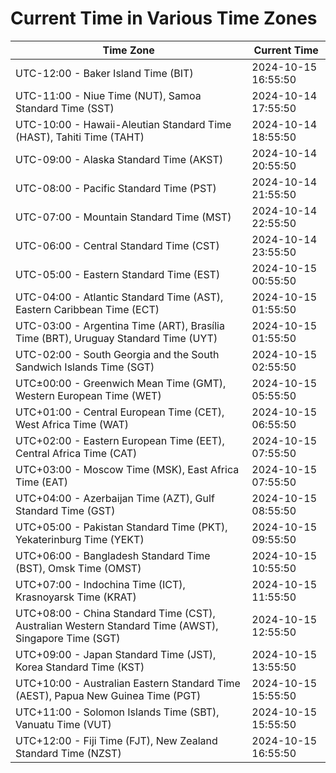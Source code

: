 # Current Time in Various Time Zones

| Time Zone | Current Time |
|-----------|--------------|
| UTC-12:00 - Baker Island Time (BIT) | 2024-10-15 16:55:50 |
| UTC-11:00 - Niue Time (NUT), Samoa Standard Time (SST) | 2024-10-14 17:55:50 |
| UTC-10:00 - Hawaii-Aleutian Standard Time (HAST), Tahiti Time (TAHT) | 2024-10-14 18:55:50 |
| UTC-09:00 - Alaska Standard Time (AKST) | 2024-10-14 20:55:50 |
| UTC-08:00 - Pacific Standard Time (PST) | 2024-10-14 21:55:50 |
| UTC-07:00 - Mountain Standard Time (MST) | 2024-10-14 22:55:50 |
| UTC-06:00 - Central Standard Time (CST) | 2024-10-14 23:55:50 |
| UTC-05:00 - Eastern Standard Time (EST) | 2024-10-15 00:55:50 |
| UTC-04:00 - Atlantic Standard Time (AST), Eastern Caribbean Time (ECT) | 2024-10-15 01:55:50 |
| UTC-03:00 - Argentina Time (ART), Brasília Time (BRT), Uruguay Standard Time (UYT) | 2024-10-15 01:55:50 |
| UTC-02:00 - South Georgia and the South Sandwich Islands Time (SGT) | 2024-10-15 02:55:50 |
| UTC±00:00 - Greenwich Mean Time (GMT), Western European Time (WET) | 2024-10-15 05:55:50 |
| UTC+01:00 - Central European Time (CET), West Africa Time (WAT) | 2024-10-15 06:55:50 |
| UTC+02:00 - Eastern European Time (EET), Central Africa Time (CAT) | 2024-10-15 07:55:50 |
| UTC+03:00 - Moscow Time (MSK), East Africa Time (EAT) | 2024-10-15 07:55:50 |
| UTC+04:00 - Azerbaijan Time (AZT), Gulf Standard Time (GST) | 2024-10-15 08:55:50 |
| UTC+05:00 - Pakistan Standard Time (PKT), Yekaterinburg Time (YEKT) | 2024-10-15 09:55:50 |
| UTC+06:00 - Bangladesh Standard Time (BST), Omsk Time (OMST) | 2024-10-15 10:55:50 |
| UTC+07:00 - Indochina Time (ICT), Krasnoyarsk Time (KRAT) | 2024-10-15 11:55:50 |
| UTC+08:00 - China Standard Time (CST), Australian Western Standard Time (AWST), Singapore Time (SGT) | 2024-10-15 12:55:50 |
| UTC+09:00 - Japan Standard Time (JST), Korea Standard Time (KST) | 2024-10-15 13:55:50 |
| UTC+10:00 - Australian Eastern Standard Time (AEST), Papua New Guinea Time (PGT) | 2024-10-15 15:55:50 |
| UTC+11:00 - Solomon Islands Time (SBT), Vanuatu Time (VUT) | 2024-10-15 15:55:50 |
| UTC+12:00 - Fiji Time (FJT), New Zealand Standard Time (NZST) | 2024-10-15 16:55:50 |
